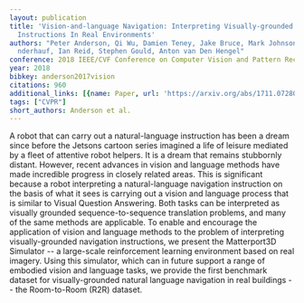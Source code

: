 ```yaml
---
layout: publication
title: 'Vision-and-language Navigation: Interpreting Visually-grounded Navigation
  Instructions In Real Environments'
authors: "Peter Anderson, Qi Wu, Damien Teney, Jake Bruce, Mark Johnson, Niko S\xFC\
  nderhauf, Ian Reid, Stephen Gould, Anton van Den Hengel"
conference: 2018 IEEE/CVF Conference on Computer Vision and Pattern Recognition
year: 2018
bibkey: anderson2017vision
citations: 960
additional_links: [{name: Paper, url: 'https://arxiv.org/abs/1711.07280'}]
tags: ["CVPR"]
short_authors: Anderson et al.
---
```

A robot that can carry out a natural-language instruction has been a dream
since before the Jetsons cartoon series imagined a life of leisure mediated by
a fleet of attentive robot helpers. It is a dream that remains stubbornly
distant. However, recent advances in vision and language methods have made
incredible progress in closely related areas. This is significant because a
robot interpreting a natural-language navigation instruction on the basis of
what it sees is carrying out a vision and language process that is similar to
Visual Question Answering. Both tasks can be interpreted as visually grounded
sequence-to-sequence translation problems, and many of the same methods are
applicable. To enable and encourage the application of vision and language
methods to the problem of interpreting visually-grounded navigation
instructions, we present the Matterport3D Simulator -- a large-scale
reinforcement learning environment based on real imagery. Using this simulator,
which can in future support a range of embodied vision and language tasks, we
provide the first benchmark dataset for visually-grounded natural language
navigation in real buildings -- the Room-to-Room (R2R) dataset.